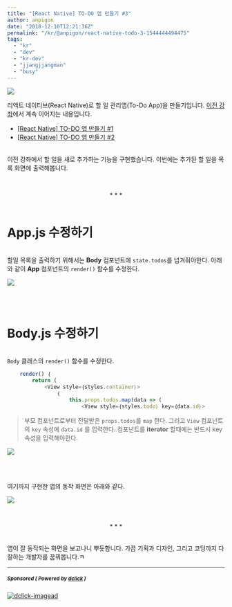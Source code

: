 ```yaml
---
title: "[React Native] TO-DO 앱 만들기 #3"
author: anpigon
date: "2018-12-10T12:21:36Z"
permalink: "/kr/@anpigon/react-native-todo-3-1544444494475"
tags:
  - "kr"
  - "dev"
  - "kr-dev"
  - "jjangjjangman"
  - "busy"
---
```

![](https://ipfs.busy.org/ipfs/QmSZVWfqBV5yJMzscYstd4iEJffFRDTpPAPeLnTGMhn2Fg)

리액트 네이티브(React Native)로 할 일 관리앱(To-Do App)을 만들기입니다. [이전 강좌](https://steemit.com/@anpigon/react-native-todo-2-1544357245729)에서 계속 이어지는 내용입니다. 
- [[React Native] TO-DO 앱 만들기 #1](https://steemit.com/kr/@anpigon/react-native-todo-1-1543931900794)
- [[React Native] TO-DO 앱 만들기 #2](https://steemit.com/kr/@anpigon/react-native-todo-2-1544357245729)

<br>이전 강좌에서 할 일을 새로 추가하는 기능을 구현했습니다. 이번에는 추가된 할 일을 목록 화면에 출력해봅니다.

<br><center>* * *</center><br>

# App.js 수정하기

<br>할일 목록을 출력하기 위해서는  **Body** 컴포넌트에 `state.todos`를 넘겨줘야한다. 아래와 같이 **App** 컴포넌트의 `render()` 함수를 수정한다.

![](https://cdn.steemitimages.com/DQmdt89nGXfMxKtYNWTd14SYBQaNW89Z91zJLhuqR31kWSa/％E1％84％89％E1％85％B3％E1％84％8F％E1％85％B3％E1％84％85％E1％85％B5％E1％86％AB％E1％84％89％E1％85％A3％E1％86％BA％202018-12-04％2023.24.06.png)


<br><br>

# Body.js 수정하기

<br>`Body` 클래스의 `render()` 함수를 수정한다. 

```js
    render() ｛
        return (
            <View style=｛styles.container｝>
                ｛
                    this.props.todos.map(data => (
                        <View style=｛styles.todo｝ key=｛data.id｝>
```
> 부모 컴포넌트로부터 전달받은 `props.todos`를 `map` 한다. 그리고 `View` 컴포넌트의 `key` 속성에 `data.id` 를 입력한다. 컴포넌트를 **iterator** 할때에는 반드시 key 속성을 입력해야한다.

![](https://cdn.steemitimages.com/DQmamaP2uJbwWA4FPGNsDK8ZX4kACRxktvpoey6cuqb3cd4/％E1％84％89％E1％85％B3％E1％84％8F％E1％85％B3％E1％84％85％E1％85％B5％E1％86％AB％E1％84％89％E1％85％A3％E1％86％BA％202018-12-04％2023.30.33.png)

<br><br>

여기까지 구현한 앱의 동작 화면은 아래와 같다.

![](https://cdn.steemitimages.com/DQmWbWZMyB13zMuT5xzLoHcqWYRXYV4H6rNQVP4sGjjygGA/2018-12-04％2023-40-13.2018-12-04％2023_44_45.gif)

<br><center>* * *</center><br>

앱이 잘 동작되는 화면을 보고나니 뿌듯합니다. 가끔 기획과 디자인, 그리고 코딩까지 다 잘하는 개발자를 꿈꿔봅니다.ㅋ

---

#####  <sub> **Sponsored ( Powered by [dclick](https://www.dclick.io) )** </sub>
[![dclick-imagead](https://steemitimages.com/0x0/https://cdn.steemitimages.com/DQmSwkE4cySARFCKdemZWVwyk8dxh7HeDNiqwuVmWR3RBXE/Group％205.png)](https://api.dclick.io/v1/c?x=eyJhbGciOiJIUzI1NiIsInR5cCI6IkpXVCJ9.eyJjIjoiYW5waWdvbiIsInMiOiJyZWFjdC1uYXRpdmUtdG9kby0zLTE1NDQ0NDQ0OTQ0NzUiLCJhIjpbImktMiJdLCJ1cmwiOiJodHRwczovL3d3dy5kY2xpY2suaW8iLCJpYXQiOjE1NDQ0NDQ0OTQsImV4cCI6MTg1OTgwNDQ5NH0.ULFhAzibUpH_VB5m4Pbf9Z_C7VTGHdZzjsH0TYU7ehU)